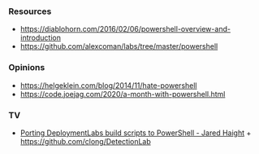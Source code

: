 ### Resources

- https://diablohorn.com/2016/02/06/powershell-overview-and-introduction
- https://github.com/alexcoman/labs/tree/master/powershell

### Opinions

- https://helgeklein.com/blog/2014/11/hate-powershell
- https://code.joejag.com/2020/a-month-with-powershell.html

### TV

- [Porting DeploymentLabs build scripts to PowerShell - Jared Haight](https://www.youtube.com/playlist?list=PLXu5LzFyin-lyIX6KEqmk1fWhc8CQ6wDA) + https://github.com/clong/DetectionLab
